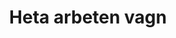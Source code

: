 ---
title: 'Heta arbeten vagn'
symbol_image: 'symbols/kr/15.svg'
weight: 15
card: true
card_color: 'bg-symbol-red'
---